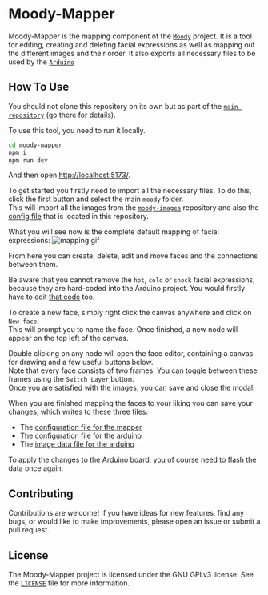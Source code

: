 # Moody-Mapper

Moody-Mapper is the mapping component of the [`Moody`](https://github.com/tsomic/moody) project. It is a tool for editing, creating and deleting facial expressions as well as mapping out the different images and their order. It also exports all necessary files to be used by the [`Arduino`](https://github.com/tsomic/moody-arduino)

## How To Use

You should not clone this repository on its own but as part of the [`main repository`](https://github.com/tsomic/moody) (go there for details).

To use this tool, you need to run it locally.

```bash
cd moody-mapper
npm i
npm run dev
```

And then open [http://localhost:5173/](http://localhost:5173/).

To get started you firstly need to import all the necessary files. To do this, click the first button and select the main `moody` folder.  
This will import all the images from the [`moody-images`](https://github.com/tsomic/moody-images) repository and also the [config file](https://github.com/tsomic/moody-mapper/blob/main/facesConfig.json) that is located in this repository.

What you will see now is the complete default mapping of facial expressions:
![mapping.gif](https://raw.githubusercontent.com/tsomic/moody/main/assets/mapping.gif)

From here you can create, delete, edit and move faces and the connections between them.

Be aware that you cannot remove the `hot`, `cold` or `shock` facial expressions, because they are hard-coded into the Arduino project. You would firstly have to edit [that code](https://github.com/tsomic/moody-arduino/blob/main/moody/moody.ino) too.

To create a new face, simply right click the canvas anywhere and click on `New face`.  
This will prompt you to name the face. Once finished, a new node will appear on the top left of the canvas.

Double clicking on any node will open the face editor, containing a canvas for drawing and a few useful buttons below.  
Note that every face consists of two frames. You can toggle between these frames using the `Switch Layer` button.  
Once you are satisfied with the images, you can save and close the modal.

When you are finished mapping the faces to your liking you can save your changes, which writes to these three files:

- The [configuration file for the mapper](https://github.com/tsomic/moody-mapper/blob/main/facesConfig.json)
- The [configuration file for the arduino](https://github.com/tsomic/moody-arduino/blob/main/moody/facesConfig.h)
- The [image data file for the arduino](https://github.com/tsomic/moody-arduino/blob/main/moody/faces.h)

To apply the changes to the Arduino board, you of course need to flash the data once again.

## Contributing

Contributions are welcome! If you have ideas for new features, find any bugs, or would like to make improvements, please open an issue or submit a pull request.

## License

The Moody-Mapper project is licensed under the GNU GPLv3 license. See the [`LICENSE`](https://github.com/tsomic/moody-mapper/blob/main/LICENSE) file for more information.
